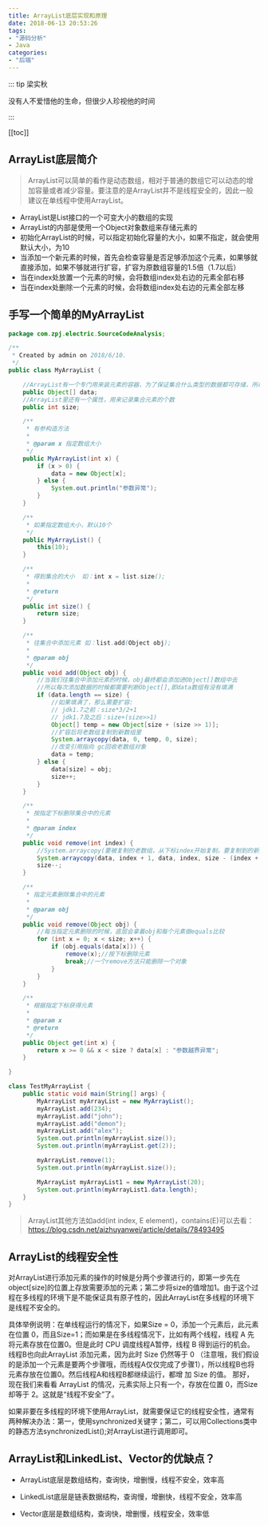```yaml
---
title: ArrayList底层实现和原理
date: 2018-06-13 20:53:26
tags:
- "源码分析"
- Java
categories:
- "后端"
---
```


::: tip 梁实秋

没有人不爱惜他的生命，但很少人珍视他的时间

 :::

[[toc]]

## ArrayList底层简介

> ArrayList可以简单的看作是动态数组，相对于普通的数组它可以动态的增加容量或者减少容量。要注意的是ArrayList并不是线程安全的，因此一般建议在单线程中使用ArrayList。

- ArrayList是List接口的一个可变大小的数组的实现
- ArrayList的内部是使用一个Object对象数组来存储元素的
- 初始化ArrayList的时候，可以指定初始化容量的大小，如果不指定，就会使用默认大小，为10
- 当添加一个新元素的时候，首先会检查容量是否足够添加这个元素，如果够就直接添加，如果不够就进行扩容，扩容为原数组容量的1.5倍（1.7以后）
- 当在index处放置一个元素的时候，会将数组index处右边的元素全部右移
- 当在index处删除一个元素的时候，会将数组index处右边的元素全部左移

## 手写一个简单的MyArrayList

```java
package com.zpj.electric.SourceCodeAnalysis;

/**
 * Created by admin on 2018/6/10.
 */
public class MyArrayList {

    //ArrayList有一个专门用来装元素的容器，为了保证集合什么类型的数据都可存储，所以定义的Object[]
    public Object[] data;
    //ArrayList里还有一个属性，用来记录集合元素的个数
    public int size;

    /**
     * 有参构造方法
     *
     * @param x 指定数组大小
     */
    public MyArrayList(int x) {
        if (x > 0) {
            data = new Object[x];
        } else {
            System.out.println("参数异常");
        }
    }

    /**
     * 如果指定数组大小，默认10个
     */
    public MyArrayList() {
        this(10);
    }

    /**
     * 得到集合的大小  如：int x = list.size();
     *
     * @return
     */
    public int size() {
        return size;
    }

    /**
     * 往集合中添加元素 如：list.add(Object obj);
     *
     * @param obj
     */
    public void add(Object obj) {
        //当我们往集合中添加元素的时候，obj最终都会添加进Object[]数组中去
        //所以每次添加数据的时候都需要判断Object[],即data数组有没有填满
        if (data.length == size) {
            //如果填满了，那么需要扩容:
            // jdk1.7之前：size*3/2+1
            // jdk1.7及之后：size+(size>>1)
            Object[] temp = new Object[size + (size >> 1)];
            //扩容后将老数组复制到新数组里
            System.arraycopy(data, 0, temp, 0, size);
            //改变引用指向 gc回收老数组对象
            data = temp;
        } else {
            data[size] = obj;
            size++;
        }
    }

    /**
     * 按指定下标删除集合中的元素
     *
     * @param index
     */
    public void remove(int index) {
        //System.arraycopy(要被复制的老数组，从下标index开始复制，要复制到的新数组，从新数组的下标index插入,从老数组下标开始要被复制的个数);
        System.arraycopy(data, index + 1, data, index, size - (index + 1));
        size--;
    }

    /**
     * 指定元素删除集合中的元素
     *
     * @param obj
     */
    public void remove(Object obj) {
        //每当指定元素删除的时候，底层会拿着obj和每个元素做equals比较
        for (int x = 0; x < size; x++) {
            if (obj.equals(data[x])) {
                remove(x);//按下标删除元素
                break;//一个remove方法只能删除一个对象
            }
        }
    }

    /**
     * 根据指定下标获得元素
     *
     * @param x
     * @return
     */
    public Object get(int x) {
        return x >= 0 && x < size ? data[x] : "参数越界异常";
    }

}

class TestMyArrayList {
    public static void main(String[] args) {
        MyArrayList myArrayList = new MyArrayList();
        myArrayList.add(234);
        myArrayList.add("john");
        myArrayList.add("demon");
        myArrayList.add("alex");
        System.out.println(myArrayList.size());
        System.out.println(myArrayList.get(2));

        myArrayList.remove(1);
        System.out.println(myArrayList.size());

        MyArrayList myArrayList1 = new MyArrayList(20);
        System.out.println(myArrayList1.data.length);
    }
}
```

> ArrayList其他方法如add(int index, E element)，contains(E)可以去看：https://blog.csdn.net/aizhuyanwei/article/details/78493495

## ArrayList的线程安全性

对ArrayList进行添加元素的操作的时候是分两个步骤进行的，即第一步先在object[size]的位置上存放需要添加的元素；第二步将size的值增加1。由于这个过程在多线程的环境下是不能保证具有原子性的，因此ArrayList在多线程的环境下是线程不安全的。

具体举例说明：在单线程运行的情况下，如果Size = 0，添加一个元素后，此元素在位置 0，而且Size=1；而如果是在多线程情况下，比如有两个线程，线程 A 先将元素存放在位置0。但是此时 CPU 调度线程A暂停，线程 B 得到运行的机会。线程B也向此ArrayList 添加元素，因为此时 Size 仍然等于 0 （注意哦，我们假设的是添加一个元素是要两个步骤哦，而线程A仅仅完成了步骤1），所以线程B也将元素存放在位置0。然后线程A和线程B都继续运行，都增 加 Size 的值。  那好，现在我们来看看 ArrayList 的情况，元素实际上只有一个，存放在位置 0，而Size却等于 2。这就是“线程不安全”了。

如果非要在多线程的环境下使用ArrayList，就需要保证它的线程安全性，通常有两种解决办法：第一，使用synchronized关键字；第二，可以用Collections类中的静态方法synchronizedList();对ArrayList进行调用即可。

## ArrayList和LinkedList、Vector的优缺点？

- ArrayList底层是数组结构，查询快，增删慢，线程不安全，效率高

- LinkedList底层是链表数据结构，查询慢，增删快，线程不安全，效率高

- Vector底层是数组结构，查询快，增删慢，线程安全，效率低